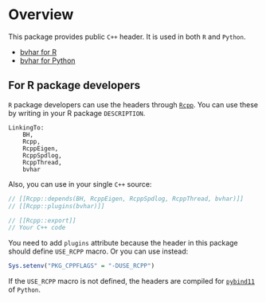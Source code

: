 # Overview

This package provides public `C++` header.
It is used in both `R` and `Python`.

- [bvhar for R](https://ygeunkim.github.io/package/bvhar/)
- [bvhar for Python](https://ygeunkim.github.io/package/bvhar/python/)

## For R package developers

`R` package developers can use the headers through [`Rcpp`](https://www.rcpp.org).
You can use these by writing in your R package `DESCRIPTION`.

```
LinkingTo: 
    BH,
    Rcpp,
    RcppEigen,
    RcppSpdlog,
    RcppThread,
    bvhar
```

Also, you can use in your single `C++` source:

```cpp
// [[Rcpp::depends(BH, RcppEigen, RcppSpdlog, RcppThread, bvhar)]]
// [[Rcpp::plugins(bvhar)]]

// [[Rcpp::export]]
// Your C++ code
```

You need to add `plugins` attribute because the header in this package should define `USE_RCPP` macro.
Or you can use instead:

```r
Sys.setenv("PKG_CPPFLAGS" = "-DUSE_RCPP")
```

If the `USE_RCPP` macro is not defined, the headers are compiled for [`pybind11`](https://pybind11.readthedocs.io/en/stable/index.html) of `Python`.
